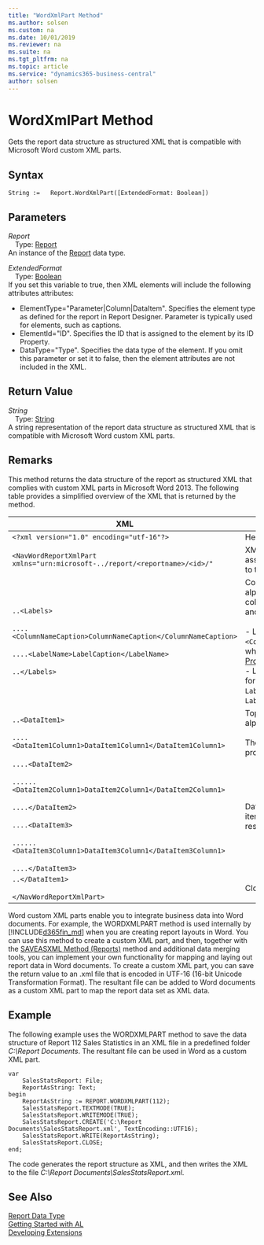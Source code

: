 ```yaml
---
title: "WordXmlPart Method"
ms.author: solsen
ms.custom: na
ms.date: 10/01/2019
ms.reviewer: na
ms.suite: na
ms.tgt_pltfrm: na
ms.topic: article
ms.service: "dynamics365-business-central"
author: solsen
---
```

[//]: # (START>DO_NOT_EDIT)
[//]: # (IMPORTANT:Do not edit any of the content between here and the END>DO_NOT_EDIT.)
[//]: # (Any modifications should be made in the .xml files in the ModernDev repo.)
# WordXmlPart Method
Gets the report data structure as structured XML that is compatible with Microsoft Word custom XML parts.


## Syntax
```
String :=   Report.WordXmlPart([ExtendedFormat: Boolean])
```
## Parameters
*Report*  
&emsp;Type: [Report](report-data-type.md)  
An instance of the [Report](report-data-type.md) data type.  

*ExtendedFormat*  
&emsp;Type: [Boolean](../boolean/boolean-data-type.md)  
If you set this variable to true, then XML elements will include the following attributes attributes:
-   ElementType="Parameter|Column|DataItem". Specifies the element type as defined for the report in Report Designer. Parameter is typically used for elements, such as captions.
-   ElementId="ID". Specifies the ID that is assigned to the element by its ID Property.
-   DataType="Type". Specifies the data type of the element.
If you omit this parameter or set it to false, then the element attributes are not included in the XML. 
          


## Return Value
*String*  
&emsp;Type: [String](../string/string-data-type.md)  
A string representation of the report data structure as structured XML that is compatible with Microsoft Word custom XML parts.  


[//]: # (IMPORTANT: END>DO_NOT_EDIT)
## Remarks  
 This method returns the data structure of the report as structured XML that complies with custom XML parts in Microsoft Word 2013. The following table provides a simplified overview of the XML that is returned by the method.  

|XML|Description|  
|---------|-----------------|  
|`<?xml version="1.0" encoding="utf-16"?>`|Header|  
|`<NavWordReportXmlPart xmlns="urn:microsoft-../report/<reportname>/<id>/"`|XML namespace specification. `<reportname>` is the name assigned to the report object. `<id>` is the ID that is assigned to the report.|  
|`..<Labels>`<br /><br /> `....<ColumnNameCaption>ColumnNameCaption</ColumnNameCaption>`<br /><br /> `....<LabelName>LabelCaption</LabelName>`<br /><br /> `..</Labels>`|Contains all the labels for the report. Labels are listed in alphabetical. The element includes labels that are related to columns that have the [IncludeCaption Property](../../properties/devenv-includecaption-property.md) set to **Yes** and labels that are defined in Report Label Designer.<br /><br /> -   Label elements that are related to columns have the format `<ColumnNameCaption>ColumnNameCaption</ColumnNameCaption>`, where `ColumnName` is determined by the column's [Name Property](../../properties/devenv-name-property.md).<br />-   Label elements from Report Label Designer have the format `<LabelName>LabelCaption</LableName`, where `LabelName` is determined by the label's [Name Property](../../properties/devenv-name-property.md) and `LabelCaption` is determined by the label's [Caption Property](../../properties/devenv-caption-property.md).|  
|`..<DataItem1>`<br /><br /> `....<DataItem1Column1>DataItem1Column1</DataItem1Column1>`|Top-level data item and columns. Columns are listed in alphabetical order.<br /><br /> The element names and values are determined by the Name property of the data item or column.|  
|`....<DataItem2>`<br /><br /> `......<DataItem2Column1>DataItem2Column1</DataItem2Column1>`<br /><br /> `....</DataItem2>`<br /><br /> `....<DataItem3>`<br /><br /> `......<DataItem3Column1>DataItem3Column1</DataItem3Column1>`<br /><br /> `....</DataItem3>`|Data items and columns that are nested in the top-level data item. Columns are listed in alphabetical order under the respective data item.|  
|`..</DataItem1>`<br /><br /> `</NavWordReportXmlPart>`|Closing elements.|  

 Word custom XML parts enable you to integrate business data into Word documents. For example, the WORDXMLPART method is used internally by [!INCLUDE[d365fin_md](../../includes/d365fin_md.md)] when you are creating report layouts in Word. You can use this method to create a custom XML part, and then, together with the [SAVEASXML Method \(Reports\)](../../methods/devenv-saveasxml-method-reports.md) method and additional data merging tools, you can implement your own functionality for mapping and laying out report data in Word documents. To create a custom XML part, you can save the return value to an .xml file that is encoded in UTF-16 \(16-bit Unicode Transformation Format\). The resultant file can be added to Word documents as a custom XML part to map the report data set as XML data.  

## Example  
 The following example uses the WORDXMLPART method to save the data structure of Report 112 Sales Statistics in an XML file in a predefined folder *C:\\Report Documents*. The resultant file can be used in Word as a custom XML part. 
 
```  
var
    SalesStatsReport: File;
    ReportAsString: Text;
begin
    ReportAsString := REPORT.WORDXMLPART(112);  
    SalesStatsReport.TEXTMODE(TRUE);  
    SalesStatsReport.WRITEMODE(TRUE);  
    SalesStatsReport.CREATE('C:\Report Documents\SalesStatsReport.xml', TextEncoding::UTF16);  
    SalesStatsReport.WRITE(ReportAsString);  
    SalesStatsReport.CLOSE;  
end;
```  

 The code generates the report structure as XML, and then writes the XML to the file *C:\\Report Documents\\SalesStatsReport.xml*.  


## See Also
[Report Data Type](report-data-type.md)  
[Getting Started with AL](../../devenv-get-started.md)  
[Developing Extensions](../../devenv-dev-overview.md)